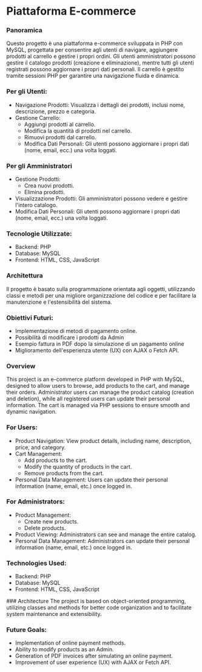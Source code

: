 # Piattaforma E-commerce

### Panoramica
Questo progetto è una piattaforma e-commerce sviluppata in PHP con MySQL, progettata per consentire agli utenti di navigare, aggiungere prodotti al carrello e gestire i propri ordini. Gli utenti amministratori possono gestire il catalogo prodotti (creazione e eliminazione), mentre tutti gli utenti registrati possono aggiornare i propri dati personali. Il carrello è gestito tramite sessioni PHP per garantire una navigazione fluida e dinamica.

### Per gli Utenti:
  - Navigazione Prodotti: Visualizza i dettagli dei prodotti, inclusi nome, descrizione, prezzo e categoria.
  - Gestione Carrello:
      - Aggiungi prodotti al carrello.
      - Modifica la quantità di prodotti nel carrello.
      - Rimuovi prodotti dal carrello.
      - Modifica Dati Personali: Gli utenti possono aggiornare i propri dati (nome, email, ecc.) una volta loggati.

### Per gli Amministratori
  - Gestione Prodotti:
      - Crea nuovi prodotti.
      - Elimina prodotti.
  - Visualizzazione Prodotti: Gli amministratori possono vedere e gestire l'intero catalogo.
  - Modifica Dati Personali: Gli utenti possono aggiornare i propri dati (nome, email, ecc.) una volta loggati.

### Tecnologie Utilizzate:
  - Backend: PHP
  - Database: MySQL
  - Frontend: HTML, CSS, JavaScript

### Architettura
Il progetto è basato sulla programmazione orientata agli oggetti, utilizzando classi e metodi per una migliore organizzazione del codice e per facilitare la manutenzione e l'estensibilità del sistema.

### Obiettivi Futuri:
  - Implementazione di metodi di pagamento online.
  - Possibilità di modificare i prodotti da Admin
  - Esempio fattura in PDF dopo la simulazione di un pagamento online
  - Miglioramento dell'esperienza utente (UX) con AJAX o Fetch API.

### Overview
This project is an e-commerce platform developed in PHP with MySQL, designed to allow users to browse, add products to the cart, and manage their orders. Administrator users can manage the product catalog (creation and deletion), while all registered users can update their personal information. The cart is managed via PHP sessions to ensure smooth and dynamic navigation.

### For Users:
  - Product Navigation: View product details, including name, description, price, and category.
  - Cart Management:
      - Add products to the cart.
      - Modify the quantity of products in the cart.
      - Remove products from the cart.
  - Personal Data Management: Users can update their personal information (name, email, etc.) once logged in.

### For Administrators:
  - Product Management:
      - Create new products.
      - Delete products.
  - Product Viewing: Administrators can see and manage the entire catalog.
  - Personal Data Management: Administrators can update their personal information (name, email, etc.) once logged in.

### Technologies Used:
  - Backend: PHP
  - Database: MySQL
  - Frontend: HTML, CSS, JavaScript

### Architecture
The project is based on object-oriented programming, utilizing classes and methods for better code organization and to facilitate system maintenance and extensibility.

### Future Goals:
  - Implementation of online payment methods.
  - Ability to modify products as an Admin.
  - Generation of PDF invoices after simulating an online payment.
  - Improvement of user experience (UX) with AJAX or Fetch API.
